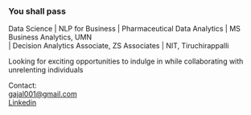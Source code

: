 ### You shall pass

  
  
  
  
  
  




Data Science | NLP for Business | Pharmaceutical Data Analytics | MS Business Analytics, UMN  
| Decision Analytics Associate, ZS Associates | NIT, Tiruchirappalli  

Looking for exciting opportunities to indulge in while collaborating with unrelenting individuals

Contact:  
gajal001@gmail.com  
[Linkedin](https://www.linkedin.com/in/ramgs/) 

<!--
**DumBiriyani/DumBiriyani** is a ✨ _special_ ✨ repository because its `README.md` (this file) appears on your GitHub profile.

Here are some ideas to get you started:

- 🔭 I’m currently working on ...
- 🌱 I’m currently learning ...
- 👯 I’m looking to collaborate on ...
- 🤔 I’m looking for help with ...
- 💬 Ask me about ...
- 📫 How to reach me: ...
- 😄 Pronouns: ...
- ⚡ Fun fact: ...
-->
